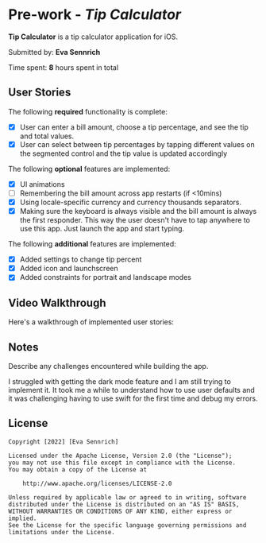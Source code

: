 # Pre-work - *Tip Calculator*

**Tip Calculator** is a tip calculator application for iOS.

Submitted by: **Eva Sennrich**

Time spent: **8** hours spent in total

## User Stories

The following **required** functionality is complete:

* [X] User can enter a bill amount, choose a tip percentage, and see the tip and total values.
* [X] User can select between tip percentages by tapping different values on the segmented control and the tip value is updated accordingly

The following **optional** features are implemented:

* [X] UI animations
* [ ] Remembering the bill amount across app restarts (if <10mins)
* [X] Using locale-specific currency and currency thousands separators.
* [X] Making sure the keyboard is always visible and the bill amount is always the first responder. This way the user doesn't have to tap anywhere to use this app. Just launch the app and start typing.

The following **additional** features are implemented:

- [X] Added settings to change tip percent
- [X] Added icon and launchscreen
- [X] Added constraints for portrait and landscape modes

## Video Walkthrough

Here's a walkthrough of implemented user stories:



## Notes

Describe any challenges encountered while building the app.

I struggled with getting the dark mode feature and I am still trying to implement it. It took me a while to understand how to use user defaults and it was challenging having to use swift for the first time and debug my errors. 

## License

    Copyright [2022] [Eva Sennrich]

    Licensed under the Apache License, Version 2.0 (the "License");
    you may not use this file except in compliance with the License.
    You may obtain a copy of the License at

        http://www.apache.org/licenses/LICENSE-2.0

    Unless required by applicable law or agreed to in writing, software
    distributed under the License is distributed on an "AS IS" BASIS,
    WITHOUT WARRANTIES OR CONDITIONS OF ANY KIND, either express or implied.
    See the License for the specific language governing permissions and
    limitations under the License.
